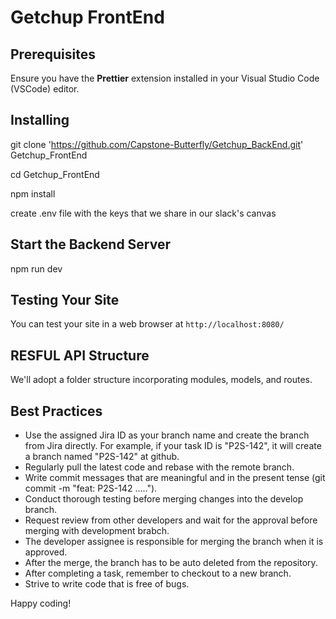 # Getchup FrontEnd

## Prerequisites

Ensure you have the **Prettier** extension installed in your Visual Studio Code (VSCode) editor.


## Installing

git clone 'https://github.com/Capstone-Butterfly/Getchup_BackEnd.git' Getchup_FrontEnd

cd Getchup_FrontEnd

npm install

create .env file with the keys that we share in our slack's canvas

## Start the Backend Server

npm run dev

## Testing Your Site

You can test your site in a web browser at `http://localhost:8080/`

## RESFUL API Structure

We'll adopt a folder structure incorporating modules, models, and routes.

## Best Practices

- Use the assigned Jira ID as your branch name and create the branch from Jira directly. For example, if your task ID is "P2S-142", it will create a branch named "P2S-142" at github.
- Regularly pull the latest code and rebase with the remote branch.
- Write commit messages that are meaningful and in the present tense (git commit -m "feat: P2S-142 .....").
- Conduct thorough testing before merging changes into the develop branch.
- Request review from other developers and wait for the approval before merging with development brabch.
- The developer assignee is responsible for merging the branch when it is approved.
- After the merge, the branch has to be auto deleted from the repository.
- After completing a task, remember to checkout to a new branch.
- Strive to write code that is free of bugs.

Happy coding!
